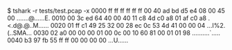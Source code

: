 $ tshark -r tests/test.pcap -x
0000  ff ff ff ff ff ff 00 40 ad bd d5 e4 08 00 45 00   .......@......E.
0010  00 3c ed 64 40 00 40 11 c8 4d c0 a8 01 af c0 a8   .<.d@.@..M......
0020  01 ff c1 49 25 32 00 28 ec 0c 53 4d 41 00 00 04   ...I%2.(..SMA...
0030  02 a0 00 00 00 01 00 0c 00 10 60 81 00 01 01 98   ..........`.....
0040  b3 97 fb 55 ff ff 00 00 00 00                     ...U......
